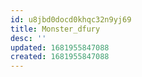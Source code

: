 ```yaml
---
id: u8jbd0docd0khqc32n9yj69
title: Monster_dfury
desc: ''
updated: 1681955847088
created: 1681955847088
---
```

